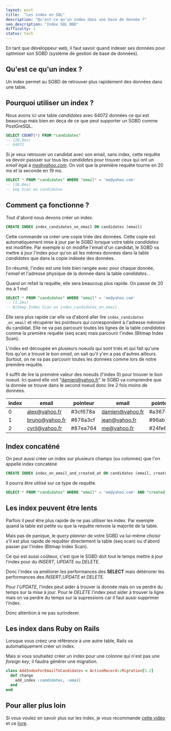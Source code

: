 ```yaml
---
layout: post
title:  "Les index en SQL"
description: "Qu'est-ce qu'un index dans une base de donnée ?"
seo_description: "Index SQL BDD"
difficulty: 1
status: tech
---
```


En tant que développeur web, il faut savoir quand indexer ses données pour optimiser son SGBD (système de gestion de base de données).

## Qu'est ce qu'un index ?

Un index permet au SGBD de retrouver plus rapidement des données dans une table.

## Pourquoi utiliser un index ?


Nous avons ici une table *candidates* avec 64072 données ce qui est beaucoup mais bien en deça de ce que peut supporter un SGBD comme PostGreSQL.

```sql
SELECT COUNT(*) FROM "candidates"
-- (20.0ms)
-- 64072
```

Si je veux retrouver un candidat avec son email, sans index, cette requête va devoir passser sur tous les *candidates* pour trouver ceux qui ont un *email* égal à *me@yahoo.com*. On voit que la première requête tourne en 20 ms et la seconde en 19 ms.

```sql
SELECT * FROM "candidates" WHERE "email" = 'me@yahoo.com'
-- (18.8ms)
-- Seq Scan on candidates
```

## Comment ça fonctionne ?

Tout d'abord nous devons créer un index.

```sql
CREATE INDEX index_candidates_on_email ON candidates (email)
```

Cette commande va créer une copie triée des données. Cette copie est automatiquement mise à jour par le SGBD lorsque votre table *candidates* est modifiée. Par exemple si on modifie l'email d'un candidat, le SGBD va mettre à jour l'index pour qu'on ait les mêmes données dans la table *candidates* que dans la copie indexée des données.

En résumé, l'index est une liste bien rangée avec pour chaque donnée, l'*email* et l'adresse physique de la donnée dans la table *candidates*. .

Quand on refait la requête, elle sera beaucoup plus rapide. On passe de 20 ms à 1 ms!

```sql
SELECT * FROM "candidates" WHERE "email" = 'me@yahoo.com'
-- (1.2ms)
-- Bitmap Index Scan on index_candidates_on_email
```

Elle sera plus rapide car elle va d'abord aller lire `index_candidates _on_email` et récupérer les pointeurs qui correspondent à l'adresse mémoire du candidat. Elle ne va pas parcourir toutes les lignes de la table *candidates* comme la première requête (seq scan) mais parcourir l'index (Bitmap Index Scan).

L'index est découpée en plusieurs noeuds qui sont triés et qui fait qu'une fois qu'on a trouvé le bon *email*, on sait qu'il y'en a pas d'autres ailleurs. Surtout, on ne va pas parcourir toutes les données comme lors de notre première requête.

Il suffit de lire la première valeur des noeuds (l'index 0) pour trouver le bon noeud. Ici quand elle voit "damien@yahoo.fr" le SGBD va comprendre que la donnée se trouve dans le second noeud donc lire 2 fois moins de données.

| index | email          | pointeur | email           | pointeur |
|-------|----------------|----------|-----------------|----------|
| 0     | alex@yahoo.fr  | #3cf678a | damien@yahoo.fr | #a3678a3 |
| 1     | bruno@yahoo.fr | #678a3cf | jean@yahoo.fr   | #96ab761 |
| 2     | cyril@yahoo.fr | #87ea764 | me@yahoo.fr     | #24fe612 |

## Index concaténé

On peut aussi créer un index sur plusieurs champs (ou colonnes) que l'on appelle index concaténé

```sql
CREATE INDEX index_on_email_and_created_at ON candidates (email, created_at)
```

Il pourra être utilisé sur ce type de requête.

```sql
SELECT * FROM "candidates" WHERE "email" = 'me@yahoo.com' AND "created_at" = '2020-10-27'
```

## Les index peuvent être lents

Parfois il peut être plus rapide de ne pas utiliser les index. Par exemple quand la table est petite ou que la requête renvoie la majorité de la table.

Mais pas de panique, le *query planner* de votre SGBD va lui-même choisir s'il est plus rapide de requêter directement la table (seq scan) ou d'abord passer par l'index (Bitmap Index Scan).

Ce qui est aussi coûteux, c'est que le SGBD doit tout le temps mettre à jour l'index pour du *INSERT*, *UPDATE* ou *DELETE*.

Donc l'index va améliorer les performances des **SELECT** mais détériorer les performances des *INSERT*,*UPDATE* et *DELETE*.

Pour l'*UPDATE*, l'index peut aider à trouver la donnée mais on va perdre du temps sur la mise à jour. Pour le *DELETE* l'index peut aider à trouver la ligne mais on va perdre du temps sur la supressions car il faut aussi supprimer l'index.

Donc attention à ne pas surindexer.

## Les index dans Ruby on Rails

Lorsque vous créez une référence à une autre table, Rails va automatiquement créer un index.

Mais si vous souhaitez créer un index pour une colonne qui n'est pas une *foreign key*, il faudra générer une migration.

```ruby
class AddIndexForEmailToCandidates < ActiveRecord::Migration[5.2]
  def change
    add_index :candidates, :email
  end
end
```

## Pour aller plus loin

Si vous voulez en savoir plus sur les index, je vous recommande <a href="https://www.youtube.com/watch?v=bo5j9xgiF48&t=15s&ab_channel=DevoxxFR" class="underlined" target="_blank">cette vidéo</a> et ce <a href="https://www.amazon.de/gp/product/3950307826/" class="underlined" target="_blank">livre</a>.
